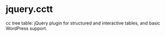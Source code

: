 # jquery.cctt

cc tree table: jQuery plugin for structured and interactive tables, and basic WordPress support.
